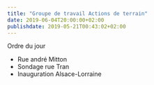 ```yaml
---
title: "Groupe de travail Actions de terrain"
date: 2019-06-04T20:00:00+02:00
publishdate: 2019-05-21T00:43:02+02:00
---
```


Ordre du jour

* Rue andré Mitton
* Sondage rue Tran
* Inauguration Alsace-Lorraine